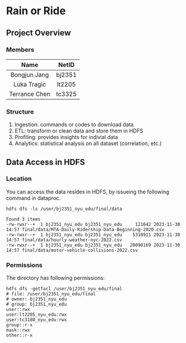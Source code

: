 # Rain or Ride

## Project Overview

### Members

|     Name      | NetID  |
| :-----------: | :----: |
| Bongjun Jang  | bj2351 |
|  Luka Tragic  | lt2205 |
| Terrance Chen | tc3325 |

### Structure

1. Ingestion: commands or codes to download data
2. ETL: transform or clean data and store them in HDFS
3. Profiling: provides insights for indivial data
4. Analytics: statistical analysis on all dataset (correlation, etc.)

## Data Access in HDFS

### Location

You can access the data resides in HDFS, by issueing the following command in dataproc.

```
hdfs dfs -ls /user/bj2351_nyu_edu/final/data

Found 3 items
-rw-rwxr--+  1 bj2351_nyu_edu bj2351_nyu_edu     121642 2023-11-30 14:57 final/data/MTA-Daily-Ridership-Data-Beginning-2020.csv
-rw-rwxr--+  1 bj2351_nyu_edu bj2351_nyu_edu    5310911 2023-11-30 14:57 final/data/hourly-weather-nyc-2022.csv
-rw-rwxr--+  1 bj2351_nyu_edu bj2351_nyu_edu   20090169 2023-11-30 14:57 final/data/motor-vehicle-collisions-2022.csv
```

### Permissions

The directory has following permissions:

```
hdfs dfs -getfacl /user/bj2351_nyu_edu/final
# file: /user/bj2351_nyu_edu/final
# owner: bj2351_nyu_edu
# group: bj2351_nyu_edu
user::rwx
user:lt2205_nyu_edu:rwx
user:tc3180_nyu_edu:rwx
group::r-x
mask::rwx
other::r-x
```


##
